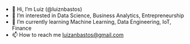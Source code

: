 - 👋 Hi, I’m Luiz (@luiznbastos)
- 👀 I’m interested in Data Science, Business Analytics, Entrepreneurship
- 🌱 I’m currently learning Machine Learning, Data Engineering, IoT, Finance
- 📫 How to reach me luizanbastos@gmail.com
